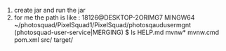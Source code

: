1. create jar and run the jar
2. for me the path is like : 
18126@DESKTOP-2ORIMG7 MINGW64 ~/photosquad/PixelSquad1/PixelSquad/photosqaudusermgnt (photosquad-user-service|MERGING)
$ ls
HELP.md  mvnw*  mvnw.cmd  pom.xml  src/  target/
